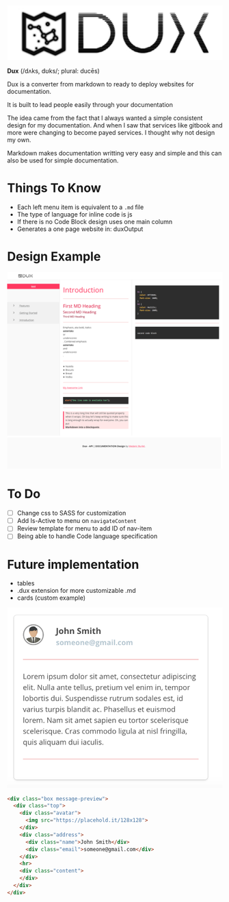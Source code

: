 ![Dux Logo](img/dux.jpg)

**Dux** (/dʌks, dʊks/; plural: ducēs)

Dux is a converter from markdown to ready to deploy websites for documentation.

It is built to lead people easily through your documentation

The idea came from the fact that I always wanted a simple consistent design for my documentation. And when I saw that services like gitbook and more were changing to become payed services. I thought why not design my own.

Markdown makes documentation writting very easy and simple and this can also be used for simple documentation.

# Things To Know

 - Each left menu item is equivalent to a `.md` file
 - The type of language for inline code is js
 - If there is no Code Block design uses one main column
 - Generates a one page website in: duxOutput


# Design Example

![Dux Design](img/design.png)


# To Do

 - [ ] Change css to SASS for customization
 - [ ] Add Is-Active to menu on `navigateContent`
 - [ ] Review template for menu to add ID of nav-item
 - [ ] Being able to handle Code language specification

# Future implementation

 - tables
 - .dux extension for more customizable .md
 - cards (custom example)

![Dux Card](img/card.png)

```html
<div class="box message-preview">
  <div class="top">
    <div class="avatar">
      <img src="https://placehold.it/128x128">
    </div>
    <div class="address">
      <div class="name">John Smith</div>
      <div class="email">someone@gmail.com</div>
    </div>
    <hr>
    <div class="content">
    </div>
  </div>
</div>
```

